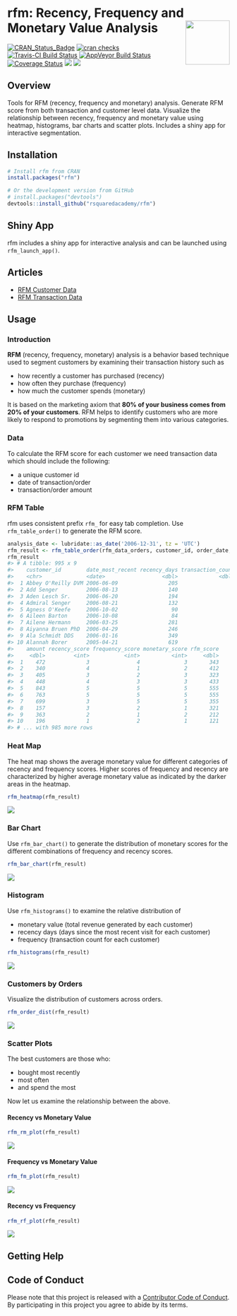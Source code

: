 
<!-- README.md is generated from README.Rmd. Please edit that file -->
rfm: Recency, Frequency and Monetary Value Analysis <img src="hex_rfm.png" height="100px" align="right" />
==========================================================================================================

[![CRAN\_Status\_Badge](http://www.r-pkg.org/badges/version/rfm)](https://cran.r-project.org/package=rfm) [![cran checks](https://cranchecks.info/badges/summary/rfm)](https://cran.r-project.org/web/checks/check_results_rfm.html) [![Travis-CI Build Status](https://travis-ci.org/rsquaredacademy/rfm.svg?branch=master)](https://travis-ci.org/rsquaredacademy/rfm) [![AppVeyor Build Status](https://ci.appveyor.com/api/projects/status/github/rsquaredacademy/rfm?branch=master&svg=true)](https://ci.appveyor.com/project/rsquaredacademy/rfm) [![Coverage Status](https://img.shields.io/codecov/c/github/rsquaredacademy/rfm/master.svg)](https://codecov.io/github/rsquaredacademy/rfm?branch=master) [![](https://cranlogs.r-pkg.org/badges/grand-total/rfm)](https://cran.r-project.org/package=rfm) ![](https://img.shields.io/badge/lifecycle-maturing-blue.svg)

Overview
--------

Tools for RFM (recency, frequency and monetary) analysis. Generate RFM score from both transaction and customer level data. Visualize the relationship between recency, frequency and monetary value using heatmap, histograms, bar charts and scatter plots. Includes a shiny app for interactive segmentation.

Installation
------------

``` r
# Install rfm from CRAN
install.packages("rfm")

# Or the development version from GitHub
# install.packages("devtools")
devtools::install_github("rsquaredacademy/rfm")
```

Shiny App
---------

rfm includes a shiny app for interactive analysis and can be launched using `rfm_launch_app()`.

Articles
--------

-   [RFM Customer Data](https://rfm.rsquaredacademy.com/articles/rfm-customer-level-data.html)
-   [RFM Transaction Data](https://rfm.rsquaredacademy.com/articles/rfm-transaction-level-data.html)

Usage
-----

### Introduction

**RFM** (recency, frequency, monetary) analysis is a behavior based technique used to segment customers by examining their transaction history such as

-   how recently a customer has purchased (recency)
-   how often they purchase (frequency)
-   how much the customer spends (monetary)

It is based on the marketing axiom that **80% of your business comes from 20% of your customers**. RFM helps to identify customers who are more likely to respond to promotions by segmenting them into various categories.

### Data

To calculate the RFM score for each customer we need transaction data which should include the following:

-   a unique customer id
-   date of transaction/order
-   transaction/order amount

### RFM Table

rfm uses consistent prefix `rfm_` for easy tab completion. Use `rfm_table_order()` to generate the RFM score.

``` r
analysis_date <- lubridate::as_date('2006-12-31', tz = 'UTC')
rfm_result <- rfm_table_order(rfm_data_orders, customer_id, order_date, revenue, analysis_date)
rfm_result
#> # A tibble: 995 x 9
#>    customer_id        date_most_recent recency_days transaction_count
#>    <chr>              <date>                  <dbl>             <dbl>
#>  1 Abbey O'Reilly DVM 2006-06-09                205                 6
#>  2 Add Senger         2006-08-13                140                 3
#>  3 Aden Lesch Sr.     2006-06-20                194                 4
#>  4 Admiral Senger     2006-08-21                132                 5
#>  5 Agness O'Keefe     2006-10-02                 90                 9
#>  6 Aileen Barton      2006-10-08                 84                 9
#>  7 Ailene Hermann     2006-03-25                281                 8
#>  8 Aiyanna Bruen PhD  2006-04-29                246                 4
#>  9 Ala Schmidt DDS    2006-01-16                349                 3
#> 10 Alannah Borer      2005-04-21                619                 4
#>    amount recency_score frequency_score monetary_score rfm_score
#>     <dbl>         <int>           <int>          <int>     <dbl>
#>  1    472             3               4              3       343
#>  2    340             4               1              2       412
#>  3    405             3               2              3       323
#>  4    448             4               3              3       433
#>  5    843             5               5              5       555
#>  6    763             5               5              5       555
#>  7    699             3               5              5       355
#>  8    157             3               2              1       321
#>  9    363             2               1              2       212
#> 10    196             1               2              1       121
#> # ... with 985 more rows
```

### Heat Map

The heat map shows the average monetary value for different categories of recency and frequency scores. Higher scores of frequency and recency are characterized by higher average monetary value as indicated by the darker areas in the heatmap.

``` r
rfm_heatmap(rfm_result)
```

<img src="tools/README-heatmap-1.png" style="display: block; margin: auto;" />

### Bar Chart

Use `rfm_bar_chart()` to generate the distribution of monetary scores for the different combinations of frequency and recency scores.

``` r
rfm_bar_chart(rfm_result)
```

<img src="tools/README-barchart-1.png" style="display: block; margin: auto;" />

### Histogram

Use `rfm_histograms()` to examine the relative distribution of

-   monetary value (total revenue generated by each customer)
-   recency days (days since the most recent visit for each customer)
-   frequency (transaction count for each customer)

``` r
rfm_histograms(rfm_result)
```

<img src="tools/README-rfmhist-1.png" style="display: block; margin: auto;" />

### Customers by Orders

Visualize the distribution of customers across orders.

``` r
rfm_order_dist(rfm_result)
```

<img src="tools/README-rfmorders-1.png" style="display: block; margin: auto;" />

### Scatter Plots

The best customers are those who:

-   bought most recently
-   most often
-   and spend the most

Now let us examine the relationship between the above.

#### Recency vs Monetary Value

``` r
rfm_rm_plot(rfm_result)
```

<img src="tools/README-mr-1.png" style="display: block; margin: auto;" />

#### Frequency vs Monetary Value

``` r
rfm_fm_plot(rfm_result)
```

<img src="tools/README-fm-1.png" style="display: block; margin: auto;" />

#### Recency vs Frequency

``` r
rfm_rf_plot(rfm_result)
```

<img src="tools/README-fr-1.png" style="display: block; margin: auto;" />

Getting Help
------------

Code of Conduct
---------------

Please note that this project is released with a [Contributor Code of Conduct](CONDUCT.md). By participating in this project you agree to abide by its terms.
